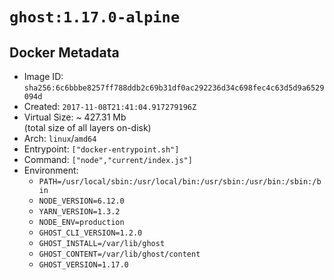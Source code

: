 # `ghost:1.17.0-alpine`

## Docker Metadata

- Image ID: `sha256:6c6bbbe8257ff788ddb2c69b31df0ac292236d34c698fec4c63d5d9a6529094d`
- Created: `2017-11-08T21:41:04.917279196Z`
- Virtual Size: ~ 427.31 Mb  
  (total size of all layers on-disk)
- Arch: `linux`/`amd64`
- Entrypoint: `["docker-entrypoint.sh"]`
- Command: `["node","current/index.js"]`
- Environment:
  - `PATH=/usr/local/sbin:/usr/local/bin:/usr/sbin:/usr/bin:/sbin:/bin`
  - `NODE_VERSION=6.12.0`
  - `YARN_VERSION=1.3.2`
  - `NODE_ENV=production`
  - `GHOST_CLI_VERSION=1.2.0`
  - `GHOST_INSTALL=/var/lib/ghost`
  - `GHOST_CONTENT=/var/lib/ghost/content`
  - `GHOST_VERSION=1.17.0`
